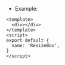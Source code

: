 - Example:

```vue
<template>
  <div></div>
</template>
<script>
export default {
  name: 'ResizeBox',
}
</script>
```
